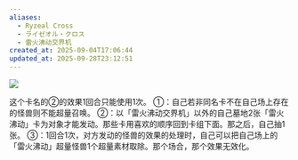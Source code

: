 ```yaml
---
aliases:
  - Ryzeal Cross
  - ライゼオル・クロス
  - 雷火沸动交界机
created_at: 2025-09-04T17:06:44
updated_at: 2025-09-28T23:12:51
---
```


![](https://cdn.233.momobako.com/ygopro/pics/6798031.jpg!half)

这个卡名的②的效果1回合只能使用1次。
①：自己若非同名卡不在自己场上存在的怪兽则不能超量召唤。
②：以「雷火沸动交界机」以外的自己墓地2张「雷火沸动」卡为对象才能发动。那些卡用喜欢的顺序回到卡组下面。那之后，自己抽1张。
③：1回合1次，对方发动的怪兽的效果的处理时，自己可以把自己场上的「雷火沸动」超量怪兽1个超量素材取除。那个场合，那个效果无效化。
